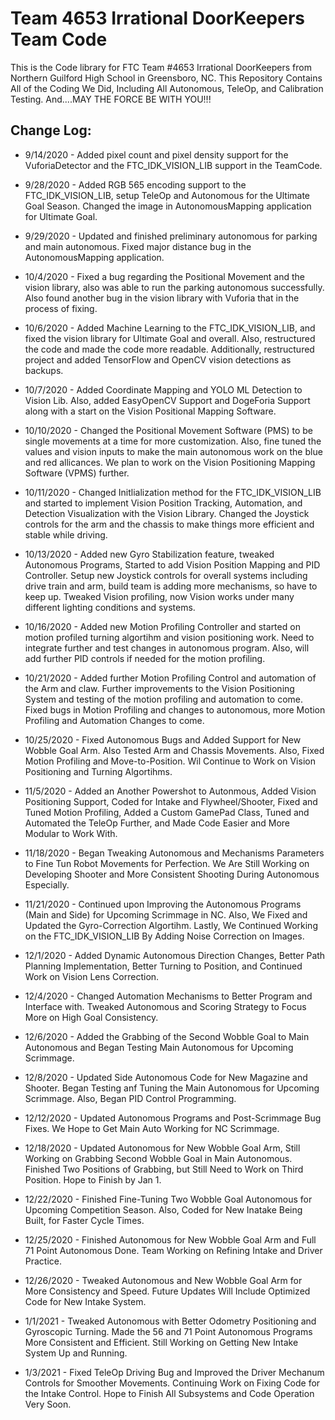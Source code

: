 # Team 4653 Irrational DoorKeepers Team Code

This is the Code library for FTC Team #4653 Irrational DoorKeepers from Northern Guilford High School in Greensboro, NC.
This Repository Contains All of the Coding We Did, Including All Autonomous, TeleOp, and Calibration Testing. And....MAY THE FORCE BE WITH YOU!!!

## Change Log:

- 9/14/2020 - Added pixel count and pixel density support for the VuforiaDetector and the FTC_IDK_VISION_LIB support in the TeamCode.

- 9/28/2020 - Added RGB 565 encoding support to the FTC_IDK_VISION_LIB, setup TeleOp and Autonomous for the Ultimate Goal Season. 
Changed the image in AutonomousMapping application for Ultimate Goal.

- 9/29/2020 - Updated and finished preliminary autonomous for parking and main autonomous. Fixed major distance bug in the AutonomousMapping application.

- 10/4/2020 - Fixed a bug regarding the Positional Movement and the vision library, also was able to run the parking autonomous successfully. 
Also found another bug in the vision library with Vuforia that in the process of fixing.

- 10/6/2020 - Added Machine Learning to the FTC_IDK_VISION_LIB, and fixed the vision library for Ultimate Goal and overall. 
Also, restructured the code and made the code more readable. 
Additionally, restructured project and added TensorFlow and OpenCV vision detections as backups.

- 10/7/2020 - Added Coordinate Mapping and YOLO ML Detection to Vision Lib. Also, added EasyOpenCV Support and DogeForia Support along with a start on the 
Vision Positional Mapping Software. 

- 10/10/2020 - Changed the Positional Movement Software (PMS) to be single movements at a time for more customization. Also, fine tuned the values and vision inputs to make
the main autonomous work on the blue and red allicances. We plan to work on the Vision Positioning Mapping Software (VPMS) further.

- 10/11/2020 - Changed Initlialization method for the FTC_IDK_VISION_LIB and started to implement Vision Position Tracking, Automation, and Detection Visualization with the 
Vision Library. Changed the Joystick controls for the arm and the chassis to make things more efficient and stable while driving.

- 10/13/2020 - Added new Gyro Stabilization feature, tweaked Autonomous Programs, Started to add Vision Position Mapping and PID Controller. Setup new Joystick controls for
overall systems including drive train and arm, build team is adding more mechanisms, so have to keep up. Tweaked Vision profiling, now Vision works under many different lighting
conditions and systems.

- 10/16/2020 - Added new Motion Profiling Controller and started on motion profiled turning algortihm and vision positioning work. Need to integrate further and
test changes in autonomous program. Also, will add further PID controls if needed for the motion profiling.

- 10/21/2020 - Added further Motion Profiling Control and automation of the Arm and claw. Further improvements to the Vision Positioning System and testing of the 
motion profiling and automation to come. Fixed bugs in Motion Profiling and changes to autonomous, more Motion Profiling and Automation Changes to come.

- 10/25/2020 - Fixed Autonomous Bugs and Added Support for New Wobble Goal Arm. Also Tested Arm and Chassis Movements. Also, Fixed Motion Profiling and Move-to-Position.
Wil Continue to Work on Vision Positioning and Turning Algortihms.

- 11/5/2020 - Added an Another Powershot to Autonmous, Added Vision Positioning Support, Coded for Intake and Flywheel/Shooter, Fixed and Tuned Motion Profiling, 
Added a Custom GamePad Class, Tuned and Automated the TeleOp Further, and Made Code Easier and More Modular to Work With.

- 11/18/2020 - Began Tweaking Autonomous and Mechanisms Parameters to Fine Tun Robot Movements for Perfection. We Are Still Working on Developing Shooter and More Consistent 
Shooting During Autonomous Especially.

- 11/21/2020 - Continued upon Improving the Autonomous Programs (Main and Side) for Upcoming Scrimmage in NC. Also, We Fixed and Updated the Gyro-Correction Algortihm.
Lastly, We Continued Working on the FTC_IDK_VISION_LIB By Adding Noise Correction on Images.

- 12/1/2020 - Added Dynamic Autonomous Direction Changes, Better Path Planning Implementation, Better Turning to Position, and Continued Work on Vision Lens Correction. 

- 12/4/2020 - Changed Automation Mechanisms to Better Program and Interface with. Tweaked Autonomous and Scoring Strategy to Focus More on High Goal Consistency.

- 12/6/2020 - Added the Grabbing of the Second Wobble Goal to Main Autonomous and Began Testing Main Autonomous for Upcoming Scrimmage.

- 12/8/2020 - Updated Side Autonomous Code for New Magazine and Shooter. Began Testing anf Tuning the Main Autonomous for Upcoming Scrimmage. Also, Began PID Control
Programming.

- 12/12/2020 - Updated Autonomous Programs and Post-Scrimmage Bug Fixes. We Hope to Get Main Auto Working for NC Scrimmage.

- 12/18/2020 - Updated Autonomous for New Wobble Goal Arm, Still Working on Grabbing Second Wobble Goal in Main Autonomous. Finished Two Positions of Grabbing, but Still 
Need to Work on Third Position. Hope to Finish by Jan 1.

- 12/22/2020 - Finished Fine-Tuning Two Wobble Goal Autonomous for Upcoming Competition Season. Also, Coded for New Inatake Being Built, for Faster Cycle Times.

- 12/25/2020 - Finished Autonomous for New Wobble Goal Arm and Full 71 Point Autonomous Done. Team Working on Refining Intake and Driver Practice.

- 12/26/2020 - Tweaked Autonomous and New Wobble Goal Arm for More Consistency and Speed. Future Updates Will Include Optimized Code for New Intake System.

- 1/1/2021 - Tweaked Autonomous with Better Odometry Positioning and Gyroscopic Turning. Made the 56 and 71 Point Autonomous Programs More Consistent and Efficient. Still
Working on Getting New Intake System Up and Running.

- 1/3/2021 - Fixed TeleOp Driving Bug and Improved the Driver Mechanum Controls for Smoother Movements. Continuing Work on Fixing Code for the Intake Control. Hope to Finish
All Subsystems and Code Operation Very Soon.  